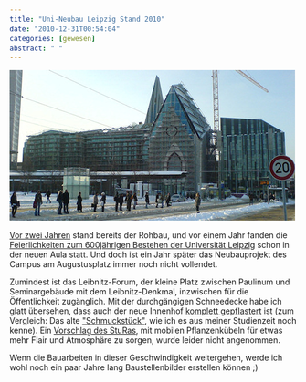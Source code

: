```yaml
---
title: "Uni-Neubau Leipzig Stand 2010"
date: "2010-12-31T00:54:04"
categories: [gewesen]
abstract: " "
---
```


![Leipzig 2010](leipzig2010.jpg)

[Vor zwei Jahren](/2008/12/22/leipzig-weihnachten-2008/) stand bereits der Rohbau, und vor einem Jahr fanden die [Feierlichkeiten zum 600jährigen Bestehen der Universität Leipzig](http://www.zv.uni-leipzig.de/service/presse/pressemeldungen.html?ifab_modus=detail&ifab_id=3587) schon in der neuen Aula statt. Und doch ist ein Jahr später das Neubauprojekt des Campus am Augustusplatz immer noch nicht vollendet.

Zumindest ist das Leibnitz-Forum, der kleine Platz zwischen Paulinum und Seminargebäude mit dem Leibnitz-Denkmal, inzwischen für die Öffentlichkeit zugänglich. Mit der durchgängigen Schneedecke habe ich glatt übersehen, dass auch der neue Innenhof [komplett gepflastert](http://www.zv.uni-leipzig.de/fileadmin/user_upload/UniStadt/allgemein/bilder/Baugeschehen/historie/gallerie_neu/campus_forum_komplett_800.JPG) ist (zum Vergleich: Das alte ["Schmuckstück"](http://www.zv.uni-leipzig.de/fileadmin/user_upload/UniStadt/allgemein/bilder/Baugeschehen/historie/gallerie_neu/innenhof_ddr_800.jpg), wie ich es aus meiner Studienzeit noch kenne). Ein [Vorschlag des StuRas](http://www.stura.uni-leipzig.de/news-einzel/datum/2010/08/04/campus-augustusplatz-bleibt-graue-betonwueste/), mit mobilen Pflanzenkübeln für etwas mehr Flair und Atmosphäre zu sorgen, wurde leider nicht angenommen.

Wenn die Bauarbeiten in dieser Geschwindigkeit weitergehen, werde ich wohl noch ein paar Jahre lang Baustellenbilder erstellen können ;)

